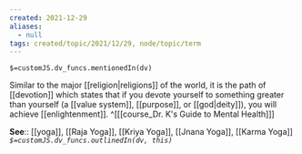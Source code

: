 ```yaml
---
created: 2021-12-29 
aliases:
  - null
tags: created/topic/2021/12/29, node/topic/term
---
```

`$=customJS.dv_funcs.mentionedIn(dv)`

Similar to the major [[religion|religions]] of the world, it is the path of [[devotion]] which states that if you devote yourself to something greater than yourself (a [[value system]], [[purpose]], or [[god|deity]]), you will achieve [[enlightenment]].
 ^[[[course_Dr. K's Guide to Mental Health]]]

**See**:: [[yoga]], [[Raja Yoga]], [[Kriya Yoga]], [[Jnana Yoga]], [[Karma Yoga]]
*`$=customJS.dv_funcs.outlinedIn(dv, this)`*